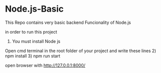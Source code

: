 # Node.js-Basic
This Repo contains very basic backend Funcionality of Node.js

in order to run this project
1) You must install Node js

Open cmd terminal in the root folder of your project and write these lines
2) npm install
3) npm run start

open browser with 
http://127.0.0.1:8000/

